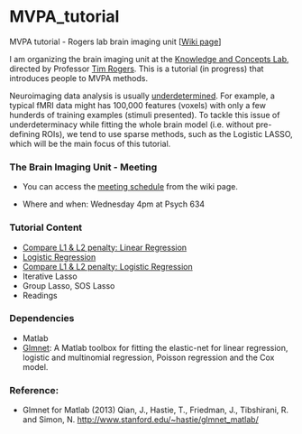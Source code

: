 # MVPA_tutorial
MVPA tutorial - Rogers lab brain imaging unit [<a href = "https://github.com/QihongL/MVPA_tutorial/wiki">Wiki page</a>]

I am organizing the brain imaging unit at the <a href = "http://concepts.psych.wisc.edu/" > Knowledge and Concepts Lab</a>, directed by Professor <a href = "http://concepts.psych.wisc.edu/index.php/tim-rogers/">Tim Rogers</a>. This is a tutorial (in progress) that introduces people to MVPA methods. 

Neuroimaging data analysis is usually <a href = "https://en.wikipedia.org/wiki/Underdetermined_system">underdetermined</a>. For example, a typical fMRI data might has 100,000 features (voxels) with only a few hunderds of training examples (stimuli presented). To tackle this issue of underdeterminacy while fitting the whole brain model (i.e. without pre-defining ROIs), we tend to use sparse methods, such as the Logistic LASSO, which will be the main focus of this tutorial.  


### The Brain Imaging Unit - Meeting
- You can access the <a href = "https://github.com/QihongL/MVPA_tutorial/wiki/0.-Schedule">meeting schedule</a> from the wiki page. 

- Where and when: Wednesday 4pm at Psych 634

### Tutorial Content 
- <a href = "https://github.com/QihongL/MVPA_tutorial/wiki/1.-Sparsity:-OLS-with-L1-vs.-L2">Compare L1 & L2 penalty: Linear Regression</a>
- <a href = "https://github.com/QihongL/MVPA_tutorial/wiki/2.-Logistic-Regression">Logistic Regression</a>
- <a href = "https://github.com/QihongL/MVPA_tutorial/wiki/3.-Sparsity:-Logistic-Lasso">Compare L1 & L2 penalty: Logistic Regression</a>
- Iterative Lasso
- Group Lasso, SOS Lasso
- Readings



### Dependencies
- Matlab 
- <a href = "http://web.stanford.edu/~hastie/glmnet_matlab/">Glmnet</a>: A Matlab toolbox for fitting the elastic-net for linear regression, logistic and multinomial regression, Poisson regression and the Cox model.

### Reference: 
- Glmnet for Matlab (2013) Qian, J., Hastie, T., Friedman, J., Tibshirani, R. and Simon, N.
http://www.stanford.edu/~hastie/glmnet_matlab/
